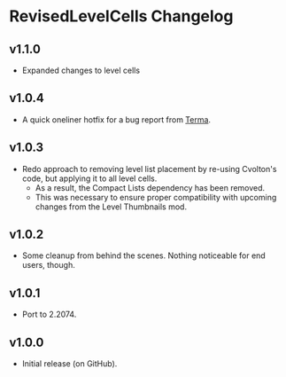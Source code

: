 # RevisedLevelCells Changelog
## v1.1.0
- Expanded changes to level cells
## v1.0.4
- A quick oneliner hotfix for a bug report from [Terma](https://github.com/Termantita).
## v1.0.3
- Redo approach to removing level list placement by re-using Cvolton's code, but applying it to all level cells.
  - As a result, the Compact Lists dependency has been removed.
  - This was necessary to ensure proper compatibility with upcoming changes from the Level Thumbnails mod.
## v1.0.2
- Some cleanup from behind the scenes. Nothing noticeable for end users, though.
## v1.0.1
- Port to 2.2074.
## v1.0.0
- Initial release (on GitHub).